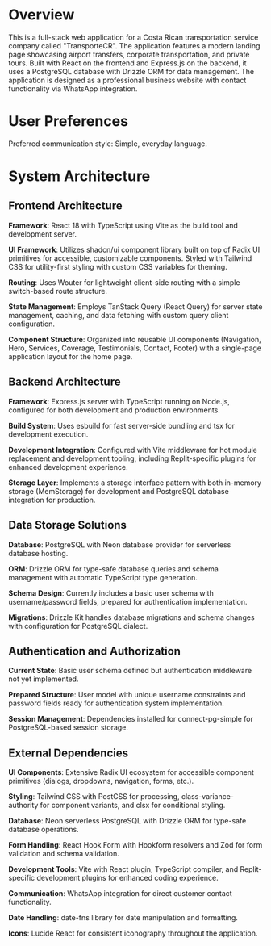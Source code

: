 # Overview

This is a full-stack web application for a Costa Rican transportation service company called "TransporteCR". The application features a modern landing page showcasing airport transfers, corporate transportation, and private tours. Built with React on the frontend and Express.js on the backend, it uses a PostgreSQL database with Drizzle ORM for data management. The application is designed as a professional business website with contact functionality via WhatsApp integration.

# User Preferences

Preferred communication style: Simple, everyday language.

# System Architecture

## Frontend Architecture

**Framework**: React 18 with TypeScript using Vite as the build tool and development server.

**UI Framework**: Utilizes shadcn/ui component library built on top of Radix UI primitives for accessible, customizable components. Styled with Tailwind CSS for utility-first styling with custom CSS variables for theming.

**Routing**: Uses Wouter for lightweight client-side routing with a simple switch-based route structure.

**State Management**: Employs TanStack Query (React Query) for server state management, caching, and data fetching with custom query client configuration.

**Component Structure**: Organized into reusable UI components (Navigation, Hero, Services, Coverage, Testimonials, Contact, Footer) with a single-page application layout for the home page.

## Backend Architecture

**Framework**: Express.js server with TypeScript running on Node.js, configured for both development and production environments.

**Build System**: Uses esbuild for fast server-side bundling and tsx for development execution.

**Development Integration**: Configured with Vite middleware for hot module replacement and development tooling, including Replit-specific plugins for enhanced development experience.

**Storage Layer**: Implements a storage interface pattern with both in-memory storage (MemStorage) for development and PostgreSQL database integration for production.

## Data Storage Solutions

**Database**: PostgreSQL with Neon database provider for serverless database hosting.

**ORM**: Drizzle ORM for type-safe database queries and schema management with automatic TypeScript type generation.

**Schema Design**: Currently includes a basic user schema with username/password fields, prepared for authentication implementation.

**Migrations**: Drizzle Kit handles database migrations and schema changes with configuration for PostgreSQL dialect.

## Authentication and Authorization

**Current State**: Basic user schema defined but authentication middleware not yet implemented.

**Prepared Structure**: User model with unique username constraints and password fields ready for authentication system implementation.

**Session Management**: Dependencies installed for connect-pg-simple for PostgreSQL-based session storage.

## External Dependencies

**UI Components**: Extensive Radix UI ecosystem for accessible component primitives (dialogs, dropdowns, navigation, forms, etc.).

**Styling**: Tailwind CSS with PostCSS for processing, class-variance-authority for component variants, and clsx for conditional styling.

**Database**: Neon serverless PostgreSQL with Drizzle ORM for type-safe database operations.

**Form Handling**: React Hook Form with Hookform resolvers and Zod for form validation and schema validation.

**Development Tools**: Vite with React plugin, TypeScript compiler, and Replit-specific development plugins for enhanced coding experience.

**Communication**: WhatsApp integration for direct customer contact functionality.

**Date Handling**: date-fns library for date manipulation and formatting.

**Icons**: Lucide React for consistent iconography throughout the application.